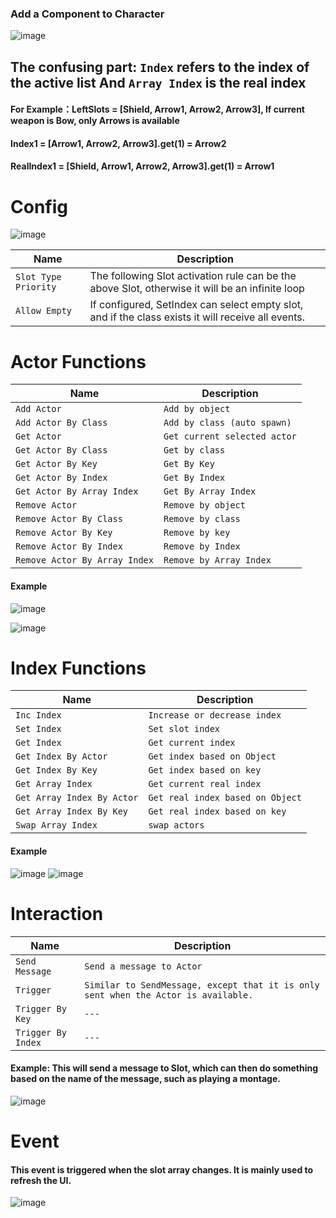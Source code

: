 ### Add a Component to Character
![image](https://github.com/user-attachments/assets/beebe54e-1383-4da8-8bd8-389cc8dcc35c)

## The confusing part: `Index` refers to the index of the active list And `Array Index` is the real index
#### For Example：LeftSlots = [Shield, Arrow1, Arrow2, Arrow3], If current weapon is Bow, only Arrows is available
#### Index1 = [Arrow1, Arrow2, Arrow3].get(1) = Arrow2
#### RealIndex1 = [Shield, Arrow1, Arrow2, Arrow3].get(1) = Arrow1

# Config
![image](https://github.com/user-attachments/assets/4ef3b0bf-7dcf-4661-ad7a-40fa60903782)

| Name| Description |
| ----------- | ----------- |
| `Slot Type Priority` |  The following Slot activation rule can be the above Slot, otherwise it will be an infinite loop
| `Allow Empty` |  If configured, SetIndex can select empty slot, and if the class exists it will receive all events.

# Actor Functions

| Name| Description |
| ----------- | ----------- |
| `Add Actor` |  `Add by object` 
| `Add Actor By Class` |  `Add by class (auto spawn)` 
| `Get Actor` |  `Get current selected actor` 
| `Get Actor By Class` |  `Get by class` 
| `Get Actor By Key` |  `Get By Key` 
| `Get Actor By Index` |  `Get By Index` 
| `Get Actor By Array Index` |  `Get By Array Index` 
| `Remove Actor` |  `Remove by object` 
| `Remove Actor By Class` | `Remove by class` 
| `Remove Actor By Key` | `Remove by key`  
| `Remove Actor By Index` | `Remove by Index`  
| `Remove Actor By Array Index` | `Remove by Array Index`  


#### Example
![image](https://github.com/user-attachments/assets/488c7e34-1cea-40ee-866b-1e4d1a42ca2a)

![image](https://github.com/user-attachments/assets/51df2ddb-6e56-4c15-87d1-dd2fa7cc1417)


# Index Functions 
| Name| Description |
| ----------- | ----------- |
| `Inc Index` |  `Increase or decrease index` 
| `Set Index` |  `Set slot index` 
| `Get Index` |  `Get current index` 
| `Get Index By Actor` |  `Get index based on Object` 
| `Get Index By Key` |  `Get index based on key` 
| `Get Array Index` |  `Get current real index` 
| `Get Array Index By Actor` |  `Get real index based on Object` 
| `Get Array Index By Key` | `Get real index based on key`  
| `Swap Array Index` | `swap actors`  

#### Example
![image](https://github.com/user-attachments/assets/34a38c6a-5855-4192-9807-385660fa2b8a)
![image](https://github.com/user-attachments/assets/5f1895ee-c281-4c82-8240-6f6e12b00ff8)


# Interaction 
| Name| Description |
| ----------- | ----------- |
| `Send Message` |  `Send a message to Actor` 
| `Trigger` |  `Similar to SendMessage, except that it is only sent when the Actor is available.` 
| `Trigger By Key` |  `---` 
| `Trigger By Index` |  `---` 


#### Example: This will send a message to Slot, which can then do something based on the name of the message, such as playing a montage.
![image](https://github.com/user-attachments/assets/eba5ba1e-7ee6-45d3-916e-5e69520db7ce)



# Event

#### This event is triggered when the slot array changes. It is mainly used to refresh the UI.
![image](https://github.com/user-attachments/assets/0a8e4b68-0cfa-4243-a75f-289ce81e1c17)


